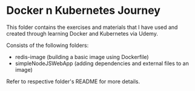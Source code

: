# Docker n Kubernetes Journey

This folder contains the exercises and materials that I have used and created through learning Docker and Kubernetes via Udemy.

Consists of the following folders:
- redis-image (building a basic image using Dockerfile)
- simpleNodeJSWebApp (adding dependencies and external files to an image)

Refer to respective folder's README for more details.